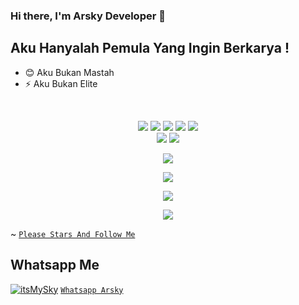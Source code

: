 ### Hi there, I'm Arsky Developer 👋



## Aku Hanyalah Pemula Yang Ingin Berkarya !
- 😊  Aku Bukan Mastah
- ⚡  Aku Bukan Elite

<br />

<p align="center">
  <img src="https://img.shields.io/badge/-JavaScript-black?style=flat-square&logo=javascript" />
  <img src="https://img.shields.io/badge/-Node.js-black?style=flat-square&logo=Node.js" />
  <img src="https://img.shields.io/badge/-HTML5-black?style=flat-square&logo=html5&logoColor=e34f26" />
  <img src="https://img.shields.io/badge/-Git-black?style=flat-square&logo=git" />
  <img src="https://img.shields.io/badge/-GitHub-black?style=flat-square&logo=github" /> <br>
  <img src="https://img.shields.io/badge/-Python-black?style=flat-square&logo=python" />
  <img src="https://img.shields.io/badge/-VS_Code-black?style=flat-square&logo=visual-studio-code" />
</p>

<p align="center">
  <a href="https://github.com/itsMeSky"><img src="https://github-readme-stats.vercel.app/api?username=itsMeSky&bg_color=30,e96443,904e95&title_color=fff&text_color=fff&icon_color=fff&hide_border=true&show_icons=true" /></a>
</p>

<p align="center">
  <a href="https://github.com/ryo-ma/github-profile-trophy"><img src="https://github-profile-trophy.vercel.app/?username=FDLBOT&theme=onedark" /></a>
</p>

<p align="center">
   <img src="https://github-readme-streak-stats.herokuapp.com/?user=itsMySky" />
</p>

<p align="center">
  <a href="=https://wa.me/62895619083555"><img src="https://img.shields.io/badge/WHATSAPP-Arsky_-3066993?style=for-the-badge&logo=whatsapp&logoColor=#2ECC71&link=https://wa.me/62895357313000" /></a>
  <a name=Fabil&label=VIEWS&style=flat-square&color=#2ECC71" />
 </p>

  ~ [`Please Stars And Follow Me`](https://github.com/itsMySky)


## Whatsapp Me
[![itsMySky](https://github.com/itsMySky.png?size=100)](https://github.com/itsMySky)
[`Whatsapp Arsky`](https://wa.me/6285945151961)
